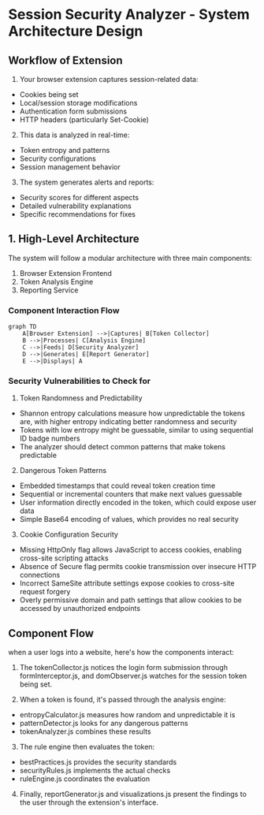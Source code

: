 # Session Security Analyzer - System Architecture Design

## Workflow of Extension

1. Your browser extension captures session-related data:

- Cookies being set
- Local/session storage modifications
- Authentication form submissions
- HTTP headers (particularly Set-Cookie)

2. This data is analyzed in real-time:

- Token entropy and patterns
- Security configurations
- Session management behavior

3. The system generates alerts and reports:

- Security scores for different aspects
- Detailed vulnerability explanations
- Specific recommendations for fixes

## 1. High-Level Architecture

The system will follow a modular architecture with three main components:

1. Browser Extension Frontend
2. Token Analysis Engine
3. Reporting Service

### Component Interaction Flow

```mermaid
graph TD
    A[Browser Extension] -->|Captures| B[Token Collector]
    B -->|Processes| C[Analysis Engine]
    C -->|Feeds| D[Security Analyzer]
    D -->|Generates| E[Report Generator]
    E -->|Displays| A
```

### Security Vulnerabilities to Check for

1. Token Randomness and Predictability

- Shannon entropy calculations measure how unpredictable the tokens are, with higher entropy indicating better randomness and security
- Tokens with low entropy might be guessable, similar to using sequential ID badge numbers
- The analyzer should detect common patterns that make tokens predictable

2. Dangerous Token Patterns

- Embedded timestamps that could reveal token creation time
- Sequential or incremental counters that make next values guessable
- User information directly encoded in the token, which could expose user data
- Simple Base64 encoding of values, which provides no real security

3. Cookie Configuration Security

- Missing HttpOnly flag allows JavaScript to access cookies, enabling cross-site scripting attacks
- Absence of Secure flag permits cookie transmission over insecure HTTP connections
- Incorrect SameSite attribute settings expose cookies to cross-site request forgery
- Overly permissive domain and path settings that allow cookies to be accessed by unauthorized endpoints

## Component Flow

when a user logs into a website, here's how the components interact:
1. The tokenCollector.js notices the login form submission through formInterceptor.js, and domObserver.js watches for the session token being set.

2. When a token is found, it's passed through the analysis engine:

- entropyCalculator.js measures how random and unpredictable it is
- patternDetector.js looks for any dangerous patterns
- tokenAnalyzer.js combines these results

3. The rule engine then evaluates the token:

- bestPractices.js provides the security standards
- securityRules.js implements the actual checks
- ruleEngine.js coordinates the evaluation

4. Finally, reportGenerator.js and visualizations.js present the findings to the user through the extension's interface.